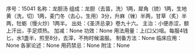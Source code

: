 序号：15041
名称：龙胆汤
组成：龙胆（去苗，洗）1两，犀角（镑）1两，生地黄（洗，切）1两，麦门冬（去心，生用）3分，升麻（锉）半两，甘草（炙）半两，牡蛎（慢火炒）1两半。
出处：《圣济总录》卷九十六。
主治：小便赤涩，额上汗出，手足烦热。
加减：None
功效：None
用法用量：上(口父)咀。每服4钱匕，水1盏半，煎至8分，去滓，不拘时候温服。
制备方法：None
临床应用：None
各家论述：None
用药禁忌：None
附注：None
